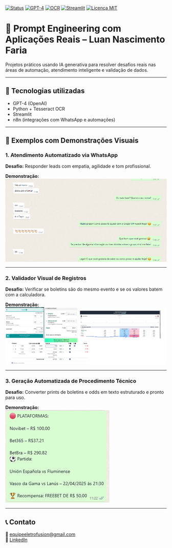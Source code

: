 [![Status](https://img.shields.io/badge/Status-Ativo-brightgreen)](#)
[![GPT-4](https://img.shields.io/badge/GPT--4-Powered-blueviolet)](#)
[![OCR](https://img.shields.io/badge/OCR-Tesseract-blue)](#)
[![Streamlit](https://img.shields.io/badge/Feito%20com-Streamlit-red)](#)
[![Licença MIT](https://img.shields.io/badge/Licen%C3%A7a-MIT-blue)](./LICENSE)

# 🧠 Prompt Engineering com Aplicações Reais – Luan Nascimento Faria

Projetos práticos usando IA generativa para resolver desafios reais nas áreas de automação, atendimento inteligente e validação de dados.

---

## 🚀 Tecnologias utilizadas

- GPT-4 (OpenAI)
- Python + Tesseract OCR
- Streamlit
- n8n (integrações com WhatsApp e automações)

---

## 📸 Exemplos com Demonstrações Visuais

### 1. Atendimento Automatizado via WhatsApp

**Desafio:** Responder leads com empatia, agilidade e tom profissional.

**Demonstração:**  
![Atendimento](exemplo-atendimento/print-atendimento.png)

---

### 2. Validador Visual de Registros

**Desafio:** Verificar se boletins são do mesmo evento e se os valores batem com a calculadora.

**Demonstração:**  
![Validador](exemplo-validador-visual/prints-analisados.png)

---

### 3. Geração Automatizada de Procedimento Técnico

**Desafio:** Converter prints de boletins e odds em texto estruturado e pronto para uso.

**Demonstração:**  
![Procedimento](exemplo-gerador-procedimento/procedimento-gerado.png)

---

## 📞 Contato

📧 equipeeletrofusion@gmail.com  
🔗 [LinkedIn](https://www.linkedin.com/in/luan-nascimento-faria-81370497/)
